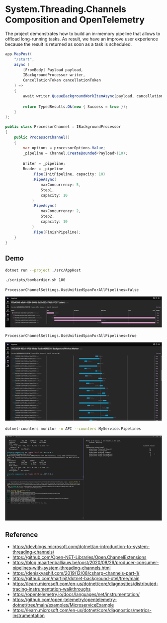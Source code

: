 # System.Threading.Channels Composition and OpenTelemetry

The project demonstrates how to build an in-memory pipeline that allows to offload long-running tasks. As result, we have an improve user experience because the result is returned as soon as a task is scheduled.

```csharp
app.MapPost(
    "/start",
    async (
        [FromBody] Payload payload,
        IBackgroundProcessor writer,
        CancellationToken cancellationToken
    ) =>
    {
        await writer.QueueBackgroundWorkItemAsync(payload, cancellationToken);

        return TypedResults.Ok(new { Success = true });
    }
);
```

```csharp
public class ProcessorChannel : IBackgroundProcessor
{
    public ProcessorChannel()
    {
        var options = processorOptions.Value;
        _pipeline = Channel.CreateBounded<Payload>(10);

        Writer = _pipeline;
        Reader = _pipeline
            .Pipe(InitPipeline, capacity: 10)
            .PipeAsync(
                maxConcurrency: 5,
                Step1,
                capacity: 10
            )
            .PipeAsync(
                maxConcurrency: 2,
                Step2,
                capacity: 10
            )
            .Pipe(FinishPipeline);
    }
}
```

## Demo

```bash
dotnet run --project ./src/AppHost
```

```bash
./scripts/bombardier.sh 100
```

`ProcessorChannelSettings.UseUnifiedSpanForAllPipelines=false`

![pipeline-trace](/assets/pipeline-trace.png)

`ProcessorChannelSettings.UseUnifiedSpanForAllPipelines=true`

![batch-trace](/assets/batch-trace.png)


```bash
dotnet-counters monitor -n API --counters MyService.Pipelines
```

![metrics](/assets/metrics.png)

## Reference

* <https://devblogs.microsoft.com/dotnet/an-introduction-to-system-threading-channels/>
* <https://github.com/Open-NET-Libraries/Open.ChannelExtensions>
* <https://blog.maartenballiauw.be/post/2020/08/26/producer-consumer-pipelines-with-system-threading-channels.html>
* <https://deniskyashif.com/2019/12/08/csharp-channels-part-1/>
* <https://github.com/martinjt/dotnet-background-otel/tree/main>
* <https://learn.microsoft.com/en-us/dotnet/core/diagnostics/distributed-tracing-instrumentation-walkthroughs>
* <https://opentelemetry.io/docs/languages/net/instrumentation/>
* <https://github.com/open-telemetry/opentelemetry-dotnet/tree/main/examples/MicroserviceExample>
* <https://learn.microsoft.com/en-us/dotnet/core/diagnostics/metrics-instrumentation>
